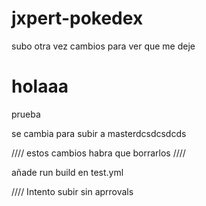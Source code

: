 # jxpert-pokedex

subo otra vez cambios para ver que me deje

# holaaa

prueba

se cambia para subir a masterdcsdcsdcds

////
estos cambios habra que borrarlos
////

añade run build en test.yml

////
Intento subir sin aprrovals
